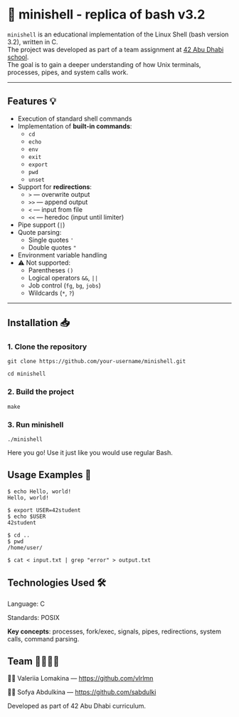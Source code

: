 
# 🐚 minishell - replica of bash v3.2

`minishell` is an educational implementation of the Linux Shell (bash version 3.2), written in C.  
The project was developed as part of a team assignment at [42 Abu Dhabi school](https://42abudhabi.ae/).  
The goal is to gain a deeper understanding of how Unix terminals, processes, pipes, and system calls work.

---

## Features 💡

- Execution of standard shell commands
- Implementation of **built-in commands**:
  - `cd`
  - `echo`
  - `env`
  - `exit`
  - `export`
  - `pwd`
  - `unset`
- Support for **redirections**:
  - `>` — overwrite output
  - `>>` — append output
  - `<` — input from file
  - `<<` — heredoc (input until limiter)
- Pipe support (`|`)
- Quote parsing:
  - Single quotes `'`
  - Double quotes `"`
- Environment variable handling
- ⚠️ Not supported:
  - Parentheses `()`
  - Logical operators `&&`, `||`
  - Job control (`fg`, `bg`, `jobs`)
  - Wildcards (`*`, `?`)

---

## Installation 📥
### 1. Clone the repository
``` 
git clone https://github.com/your-username/minishell.git

cd minishell
``` 
### 2. Build the project
```
make
```
### 3. Run minishell
```
./minishell
```

Here you go! Use it just like you would use regular Bash.

## Usage Examples 📃
```
$ echo Hello, world!
Hello, world!

$ export USER=42student
$ echo $USER
42student

$ cd ..
$ pwd
/home/user/

$ cat < input.txt | grep "error" > output.txt
```

## Technologies Used 🛠
Language: C

Standards: POSIX

**Key concepts**: processes, fork/exec, signals, pipes, redirections, system calls, command parsing.

## Team 🏃‍♀️🏃‍♀️

👩‍💻 Valeriia Lomakina — https://github.com/vlrlmn

👨‍💻 Sofya Abdulkina — https://github.com/sabdulki

Developed as part of 42 Abu Dhabi curriculum.
